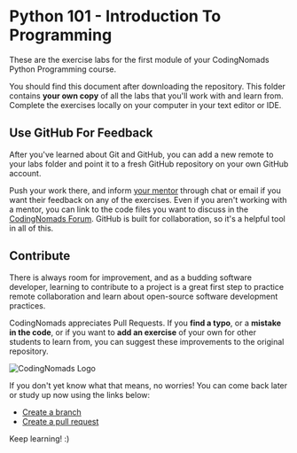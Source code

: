 # Python 101 - Introduction To Programming

These are the exercise labs for the first module of your CodingNomads Python Programming course.

You should find this document after downloading the repository. This folder contains **your own copy** of all the labs that you'll work with and learn from. Complete the exercises locally on your computer in your text editor or IDE.

## Use GitHub For Feedback

After you've learned about Git and GitHub, you can add a new remote to your labs folder and point it to a fresh GitHub repository on your own GitHub account.

Push your work there, and inform [your mentor](https://codingnomads.co/online-coding-bootcamp-mentorship) through chat or email if you want their feedback on any of the exercises. Even if you aren't working with a mentor, you can link to the code files you want to discuss in the [CodingNomads Forum](https://forum.codingnomads.co/). GitHub is built for collaboration, so it's a helpful tool in all of this.

## Contribute

There is always room for improvement, and as a budding software developer, learning to contribute to a project is a great first step to practice remote collaboration and learn about open-source software development practices.

CodingNomads appreciates Pull Requests. If you **find a typo**, or a **mistake in the code**, or if you want to **add an exercise** of your own for other students to learn from, you can suggest these improvements to the original repository.

![CodingNomads Logo](https://codingnomads.co/wp-content/uploads/2018/08/CN_Logo_Retina.png)

If you don't yet know what that means, no worries! You can come back later
or study up now using the links below:

- [Create a branch](https://help.github.com/articles/creating-and-deleting-branches-within-your-repository/)
- [Create a pull request](https://help.github.com/articles/about-pull-requests/)

Keep learning! :)
